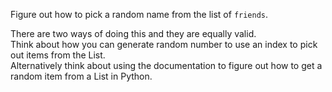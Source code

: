 Figure out how to pick a random name from the list of `friends`.

<div class="hint">
  There are two ways of doing this and they are equally valid. 
</div>

<div class="hint">
  Think about how you can generate random number to use an index to pick out items from the List.
</div>

<div class="hint">
  Alternatively think about using the documentation to figure out how to get a random item from a List in Python.
</div>

